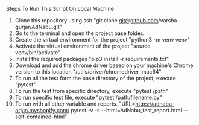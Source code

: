 
Steps To Run This Script On Local Machine

1. Clone this repository using ssh "git clone git@github.com/varsha-gurjar/AdNabu.git"
2. Go to the terminal and open the project base folder.
3. Create the virtual environment for the project "python3 -m venv venv"
4. Activate the virtual environment of the project "source venv/bin/activate"
5. Install the required packages "pip3 install -r requirements.txt"
6. Download and add the chrome driver based on your machine's Chrome version to this location "/utils/driver/chromedriver_mac64"
7. To run all the test form the base directory of the project, execute "pytest"
8. To run the test from specific directory, execute "pytest /path"
9. To run specific test file, execute "pytest /path/filename.py"
10. To run with all other variable and reports. "URL=https://adnabu-arjun.myshopify.com/ pytest -v -s --html=AdNabu_test_report.html --self-contained-html"